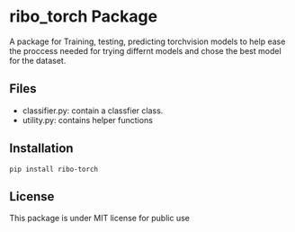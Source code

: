 # ribo_torch Package

A package for Training, testing, predicting torchvision models to help ease
the proccess needed for trying differnt models and chose the best model
for the dataset.

## Files
* classifier.py: contain a classfier class.
* utility.py: contains helper functions

## Installation

`pip install ribo-torch`

## License

This package is under MIT license for public use

